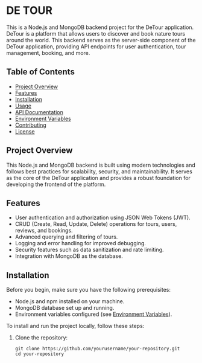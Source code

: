 # DE TOUR

This is a Node.js and MongoDB backend project for the DeTour application. DeTour is a platform that allows users to discover and book nature tours around the world. This backend serves as the server-side component of the DeTour application, providing API endpoints for user authentication, tour management, booking, and more.

## Table of Contents

- [Project Overview](#project-overview)
- [Features](#features)
- [Installation](#installation)
- [Usage](#usage)
- [API Documentation](#api-documentation)
- [Environment Variables](#environment-variables)
- [Contributing](#contributing)
- [License](#license)

## Project Overview

This Node.js and MongoDB backend is built using modern technologies and follows best practices for scalability, security, and maintainability. It serves as the core of the DeTour application and provides a robust foundation for developing the frontend of the platform.

## Features

- User authentication and authorization using JSON Web Tokens (JWT).
- CRUD (Create, Read, Update, Delete) operations for tours, users, reviews, and bookings.
- Advanced querying and filtering of tours.
- Logging and error handling for improved debugging.
- Security features such as data sanitization and rate limiting.
- Integration with MongoDB as the database.

## Installation

Before you begin, make sure you have the following prerequisites:

- Node.js and npm installed on your machine.
- MongoDB database set up and running.
- Environment variables configured (see [Environment Variables](#environment-variables)).

To install and run the project locally, follow these steps:

1. Clone the repository:

   ```shell
   git clone https://github.com/yourusername/your-repository.git
   cd your-repository
